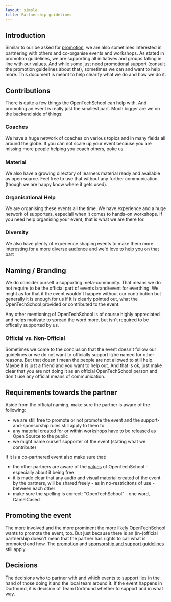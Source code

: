 ```yaml
---
layout: simple
title: Partnership guidelines
---
```


## Introduction

Similar to our be asked for [promotion](/handbooks/promotion.html), we are also sometimes interested in partnering with others and co-organise events and workshops. As stated in promotion guidelines, we are supporting all initiatives and groups falling in line with our [values](/about.html#core_values). And while some just need promotional support (consult the promotion guidelines about that), sometimes we can and want to help more. This document is meant to help clearify what we do and how we do it.

## Contributions

There is quite a few things the OpenTechSchool can help with. And promoting an event is really just the smallest part. Much bigger are we on the backend side of things:

### Coaches
We have a huge network of coaches on various topics and in many fields all around the globe. If you can not scale up your event because you are missing more people helping you coach others, poke us.

### Material
We also have a growing directory of learners material ready and available as open source. Feel free to use that without any further communication (though we are happy know where it gets used).

### Organisational Help
We are organising these events all the time. We have experience and a huge network of supporters, especiall when it comes to hands-on workshops. If you need help organising your event, that is what we are there for.

### Diversity
We also have plenty of experience shaping events to make them more interesting for a more diverse audience and we'd love to help you on that part

## Naming / Branding
We do consider ourself a supporting meta-community. That means we do not require to be the official part of events brand/event for everthing. We might as for that if the event wouldn't happen without our contribution but generally it is enough for us if it is clearly pointed out, what the OpenTechSchool provided or contributed to the event.

Any other mentioning of OpenTechSchool is of course highly appreciated and helps motivate to spread the word more, but isn't required to be offically supported by us.

### Official vs. Non-Official
Sometimes we come to the conclusion that the event doesn't follow our guidelines or we do not want to officially support it/be named  for other reasons. But that doesn't mean the people are not allowed to still help. Maybe it is just a friend and you want to help out. And that is ok, just make clear that you are not doing it as an official OpenTechSchool person and don't use any official means of communication. 

## Requirements towards the partner

Aside from the official naming, make sure the partner is aware of the following:

 * we are still free to promote or not promote the event and the support-and-sponsorship rules still apply to them to
 * any material created for or within workshops have to be released as Open Source to the public
 * we might name ourself supporter of the event (stating what we contribute)

If it is a co-partnered event also make sure that:
 
 * the other partners are aware of the [values](/about.html#core_values) of OpenTechSchool - especially about it being free
 * it is made clear that any audio and visual material created of the event by the partners, will be shared freely - as in no-restricitons of use - between each other
 * make sure the spelling is correct: "OpenTechSchool" - one word, CamelCased

## Promoting the event

The more involved and the more prominent the more likely OpenTechSchool wants to promote the event, too. But just because there is an (in-)official partnership doesn't mean that the partner has rights to call what is promoted and how. The [promotion](/handbooks/promotion.html) and [sponsorship and support guidelines](/handbooks/sponsorship-and-support.html) still apply.

## Decisions
The decisions who to partner with and which events to support lies in the hand of those doing it and the local team around it. If the event happens in Dortmund, it is decision of Team Dortmund whether to support and in what way.
